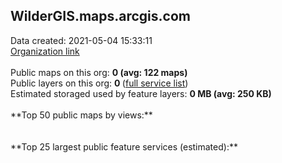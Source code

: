<h2>WilderGIS.maps.arcgis.com</h2> Data created: 2021-05-04 15:33:11 <br /><a target='new' href='https://WilderGIS.maps.arcgis.com'>Organization link</a><br /><br />Public maps on this org: <b>0 (avg: 122 maps)</b><br />Public layers on this org: <b>0 </b>(<a target='new' href='https://services.arcgis.com/NIYcvbvBCudbEbBy/ArcGIS/rest/services'>full service list</a>)<br />Estimated storaged used by feature layers: <b>0 MB (avg: 250 KB)</b><br /><br />**Top 50 public maps by views:**<br /><br /><br />**Top 25 largest public feature services (estimated):**<br />